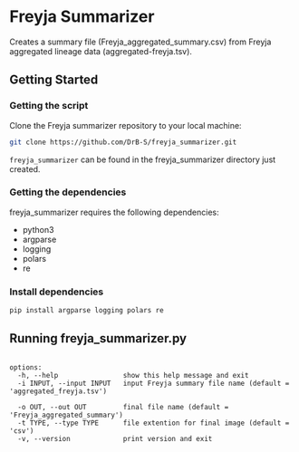 # Freyja Summarizer
Creates a summary file (Freyja_aggregated_summary.csv) from Freyja aggregated lineage data (aggregated-freyja.tsv).

## Getting Started
### Getting the script
Clone the Freyja summarizer repository to your local machine:

```bash
git clone https://github.com/DrB-S/freyja_summarizer.git
```

`freyja_summarizer` can be found in the freyja_summarizer directory just created.

### Getting the dependencies

freyja_summarizer requires the following dependencies:
  - python3
  - argparse
  - logging
  - polars
  - re

### Install dependencies
```bash
pip install argparse logging polars re
```

## Running freyja_summarizer.py
```usage: freyja_summarizer.py [-h] [-i INPUT] [-o OUT] [-t TYPE] [-v]

options:
  -h, --help                show this help message and exit  
  -i INPUT, --input INPUT   input Freyja summary file name (default = 'aggregated_freyja.tsv')
 
  -o OUT, --out OUT         final file name (default = 'Freyja_aggregated_summary')
  -t TYPE, --type TYPE      file extention for final image (default = 'csv')
  -v, --version             print version and exit
  ```
